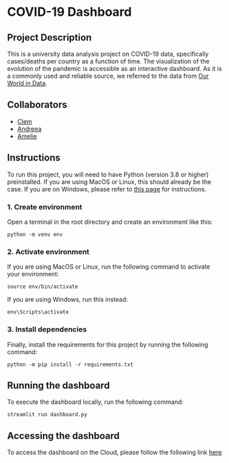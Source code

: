 # COVID-19 Dashboard

## Project Description

This is a university data analysis project on COVID-19 data, specifically cases/deaths per country as a function of time. 
The visualization of the evolution of the pandemic is accessible as an interactive dashboard.
As it is a commonly used and reliable source, we referred to the data from [Our World in Data](https://ourworldindata.org/covid-cases).

## Collaborators

- [Clem](https://github.com/CryptoClemzilla)
- [Andreea](https://github.com/andreeastroia)
- [Amelie](https://github.com/amelie106)

## Instructions

To run this project, you will need to have Python (version 3.8 or higher) preinstalled. If you are using MacOS or Linux, this should already be the case. If you are on Windows, please refer to [this page](https://www.tomshardware.com/how-to/install-python-on-windows-10-and-11) for instructions.


### 1. Create environment
Open a terminal in the root directory and create an environment like this:

```
python -m venv env
```


### 2. Activate environment
If you are using MacOS or Linux, run the following command to activate your environment:

```
source env/bin/activate
```

If you are using Windows, run this instead:

```
env\Scripts\activate
```


### 3. Install dependencies
Finally, install the requirements for this project by running the following command:

```
python -m pip install -r requirements.txt
```


## Running the dashboard

To execute the dashboard locally, run the following command:

```
streamlit run dashboard.py
```


## Accessing the dashboard


To access the dashboard on the Cloud, please follow the following link [here](https://dashing-ladies-covid-data.streamlit.app/)
